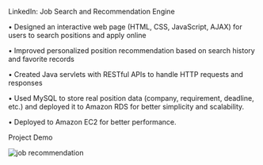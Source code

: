 LinkedIn: Job Search and Recommendation Engine

•	Designed an interactive web page (HTML, CSS, JavaScript, AJAX) for users to search positions and apply online 

•	Improved personalized position recommendation based on search history and favorite records

•	Created Java servlets with RESTful APIs to handle HTTP requests and responses

•	Used MySQL to store real position data (company, requirement, deadline, etc.) and deployed it to Amazon RDS for better simplicity and scalability.

•	Deployed to Amazon EC2 for better performance.



Project Demo

![job recommendation](https://user-images.githubusercontent.com/72828121/135389933-b0b4212f-23ab-4762-88d1-8769860173de.gif)
